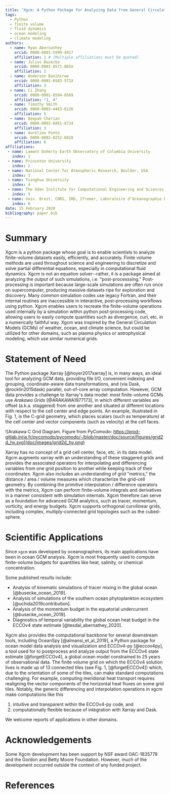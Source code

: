 ```yaml
---
title: 'Xgcm: A Python Package for Analyzing Data from General Circulation Models'
tags:
  - Python
  - finite volume
  - fluid dynamics
  - ocean modeling
  - climate modeling
authors:
  - name: Ryan Abernathey
    orcid: 0000-0001-5999-4917
    affiliation: 1 # (Multiple affiliations must be quoted)
  - name: Julius Busecke
    orcid: 0000-0001-8571-865X
    affiliation: 2
  - name: Anderson Banihirwe
    orcid: 0000-0001-6583-571X
    affiliation: 3
  - name: Ci Zhang
    orcid: 0000-0001-8584-8569
    affiliation: "1, 4"
  - name: Timothy Smith
    orcid: 0000-0003-4463-6126
    affiliation: 5
  - name: Deepak Cherian
    orcid: 0000-0002-6861-8734
    affiliation: 3
  - name: Aurélien Ponte
    orcid: 0000-0002-0252-6028
    affiliation: 6
affiliations:
 - name: Lamont Doherty Earth Observatory of Columbia University
   index: 1
 - name: Princeton University
   index: 2
 - name: National Center for Atmospheric Research, Boulder, USA
   index: 3
 - name: Tsinghua University
   index: 4
 - name: The Oden Institute for Computational Engineering and Sciences, The University of Texas at Austin
   index: 5
 - name: Univ. Brest, CNRS, IRD, Ifremer, Laboratoire d’Océanographie Physique et Spatiale (LOPS), IUEM, Brest, France
   index: 6
date: 15 February 2020
bibliography: paper.bib
---
```


# Summary

Xgcm is a python package whose goal is to enable scientists to analyze
finite-volume datasets easily, efficiently, and accurately.
Finite volume methods are used throughout science and engineering to
discretize and solve partial differential equations, especially in computational fluid dynamics.
Xgcm is not an equation solver--rather, it is a package aimed at analyzing
the *output* of such simulations, i.e. "post-processsing."
Post-processing is important because large-scale simulations are often run
once on supercomputer, producing massive datasets ripe for exploration and
discovery.
Many common simulation codes use legacy Fortran, and their internal routines
are inaccessible in interactive, post-processing workflows using python.
Xgcm enables users to recreate the finite-volume operations used
internally by a simulation within python post-processing code, allowing users
to easily compute quantities such as divergence, curl, etc. in a numerically
faithful way.
Xgcm was inspired by the General Circulation Models (GCMs) of weather,
ocean, and climate science, but could be utilized for other domains, such
as plasma physics or astrophysical modeling, which use similar numerical grids.

# Statement of Need

The Python package Xarray  [@hoyer2017xarray] is, in many ways, an ideal tool for analyzing GCM
data, providing file I/O, convenient indexing and grouping, coordinate-aware data
transformations, and (via Dask, @rocklin2015dask) parallel, out-of-core array computation.
However, GCM data provides a challenge to Xarray's data model: most finite-volume GCMs use
_Arakawa Grids_ [@ARAKAWA1977173], in which different variables are offset (a.k.a. staggered) from one another and situated at different locations with respect to the cell center and edge points.
An example, illustrated in Fig. 1, is the C-grid geometry, which places scalars
(such as temperature) at the cell center and vector components (such as velocity)
at the cell faces.

![Arakawa C Grid Diagram. Figure from PyComodo: https://prod-gitlab.inria.fr/pycomodo/pycomodo/-/blob/master/doc/source/figures/grid2d_hv.svg](doc/images/grid2d_hv.png)

Xarray has no concept of a grid cell center, face, etc. in its data model.
Xgcm augments xarray with an understanding of these staggered grids and
provides the associated operators for interpolating and differencing variables
from one grid position to another while keeping track of their coordinates.
Xgcm also includes an understanding of grid "metrics," the distance / area /
volume measures which characterize the grid-cell geometry.
By combining the primitive interpolation / difference
operators with the metrics, Xgcm can perform finite-volume integrals and
derivatives in a manner consistent with simulation internals.
Xgcm therefore can serve as a foundation for advanced GCM analytics, such as
tracer, momentum, vorticity, and energy budgets.
Xgcm supports orthogonal curvilinear grids, including complex, multiply-connected
grid topologies such as the cubed-sphere.

# Scientific Applications

Since ``xgcm`` was developed by oceanographers, its main applications have been
in ocean GCM analysis.
Xgcm is most frequently used to compute finite-volume budgets for quantities
like heat, salinity, or chemical concentration.

Some published results include:
- Analysis of kinematic simulations of tracer mixing in the global ocean [@busecke_ocean_2019].
- Analysis of simulations of the southern ocean phytoplankton ecosystem [@uchida2019contribution].
- Analysis of the momentum budget in the equatorial undercurrent [@busecke_ocean_2019].
- Diagnostics of temporal variability the global ocean heat budget in the ECCOv4 state estimate [@tesdal_abernathey_2020].

Xgcm also provides the computational backbone for several downstream tools, including
OceanSpy [@almansi_et_al_2019], a Python package for ocean model
data analysis and visualization and ECCOv4-py [@eccov4py], a tool used
for to postprocess and analyze output from the ECCOv4 state estimate [@forgetECCOv4],
a global ocean model constrained to 25 years of observational data.
The finite volume grid on which the ECCOv4 solution lives is made up of 13 connected tiles
(see Fig. 1, [@forgetECCOv4]) which, due to the orientation of some of the tiles,
can make standard computations challenging.
For example, computing meridional heat transport requires realigning the vector components of
the horizontal heat fluxes on some grid tiles.
Notably, the generic differencing and interpolation operations in xgcm
make computations like this
1. intuitive and transparent within the ECCOv4-py code, and
2. computationally flexible because of integration with Xarray and Dask.


We welcome reports of applications in other domains.

# Acknowledgements

Some Xgcm development has been support by NSF award OAC-1835778 and the Gordon and Betty Moore Foundation.
However, much of the development occurred outside the context of any funded project.

# References
